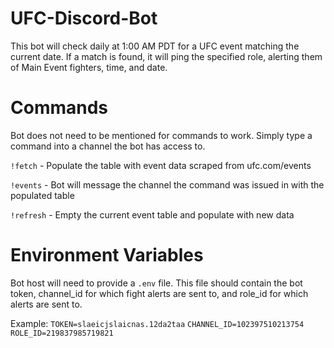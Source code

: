 # UFC-Discord-Bot
This bot will check daily at 1:00 AM PDT for a UFC event matching the current date. If a match is found, it will ping the specified role, alerting them of Main Event fighters, time, and date. 

# Commands
Bot does not need to be mentioned for commands to work. Simply type a command into a channel the bot has access to.

`!fetch` -  Populate the table with event data scraped from ufc.com/events

`!events` - Bot will message the channel the command was issued in with the populated table

`!refresh` - Empty the current event table and populate with new data

# Environment Variables
Bot host will need to provide a `.env` file. This file should contain the bot token, channel_id for which fight alerts are sent to, and role_id for which alerts are sent to.

Example: 
`TOKEN=slaeicjslaicnas.12da2taa` 
`CHANNEL_ID=102397510213754` 
`ROLE_ID=219837985719821` 
